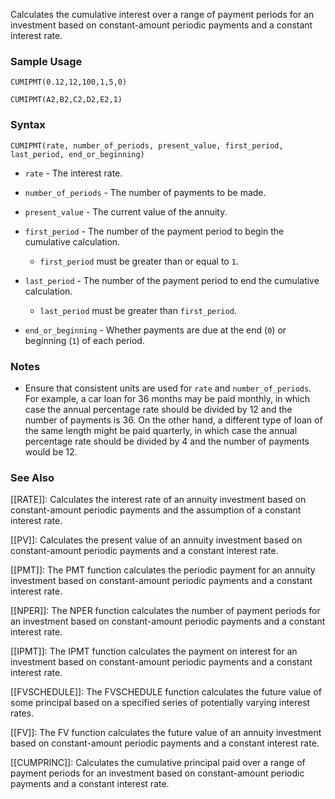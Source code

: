 Calculates the cumulative interest over a range of payment periods for an investment based on constant-amount periodic payments and a constant interest rate.

### Sample Usage

`CUMIPMT(0.12,12,100,1,5,0)`

`CUMIPMT(A2,B2,C2,D2,E2,1)`

### Syntax

`CUMIPMT(rate, number_of_periods, present_value, first_period, last_period, end_or_beginning)`

* `rate` - The interest rate.
* `number_of_periods` - The number of payments to be made.
* `present_value` - The current value of the annuity.
* `first_period` - The number of the payment period to begin the cumulative calculation.

  + `first_period` must be greater than or equal to `1`.
* `last_period` - The number of the payment period to end the cumulative calculation.

  + `last_period` must be greater than `first_period`.
* `end_or_beginning` - Whether payments are due at the end (`0`) or beginning (`1`) of each period.

### Notes

* Ensure that consistent units are used for `rate` and `number_of_periods`. For example, a car loan for 36 months may be paid monthly, in which case the annual percentage rate should be divided by 12 and the number of payments is 36. On the other hand, a different type of loan of the same length might be paid quarterly, in which case the annual percentage rate should be divided by 4 and the number of payments would be 12.

### See Also

[[RATE]]: Calculates the interest rate of an annuity investment based on constant-amount periodic payments and the assumption of a constant interest rate.

[[PV]]: Calculates the present value of an annuity investment based on constant-amount periodic payments and a constant interest rate.

[[PMT]]: The PMT function calculates the periodic payment for an annuity investment based on constant-amount periodic payments and a constant interest rate.

[[NPER]]: The NPER function calculates the number of payment periods for an investment based on constant-amount periodic payments and a constant interest rate.

[[IPMT]]: The IPMT function calculates the payment on interest for an investment based on constant-amount periodic payments and a constant interest rate.

[[FVSCHEDULE]]: The FVSCHEDULE function calculates the future value of some principal based on a specified series of potentially varying interest rates.

[[FV]]: The FV function calculates the future value of an annuity investment based on constant-amount periodic payments and a constant interest rate.

[[CUMPRINC]]: Calculates the cumulative principal paid over a range of payment periods for an investment based on constant-amount periodic payments and a constant interest rate.
